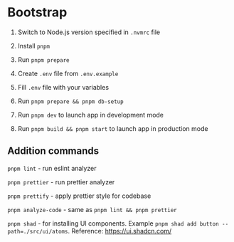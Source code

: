 # Bootstrap

1. Switch to Node.js version specified in `.nvmrc` file

2. Install `pnpm`

3. Run `pnpm prepare`

4. Create `.env` file from `.env.example`

5. Fill `.env` file with your variables

6. Run `pnpm prepare && pnpm db-setup`

7. Run `pnpm dev` to launch app in development mode

8. Run `pnpm build && pnpm start` to launch app in production mode

## Addition commands

`pnpm lint` - run eslint analyzer

`pnpm prettier` - run prettier analyzer

`pnpm prettify` - apply prettier style for codebase

`pnpm analyze-code` - same as `pnpm lint && pnpm prettier`

`pnpm shad` - for installing UI components. Example `pnpm shad add button --path=./src/ui/atoms`. Reference: https://ui.shadcn.com/
